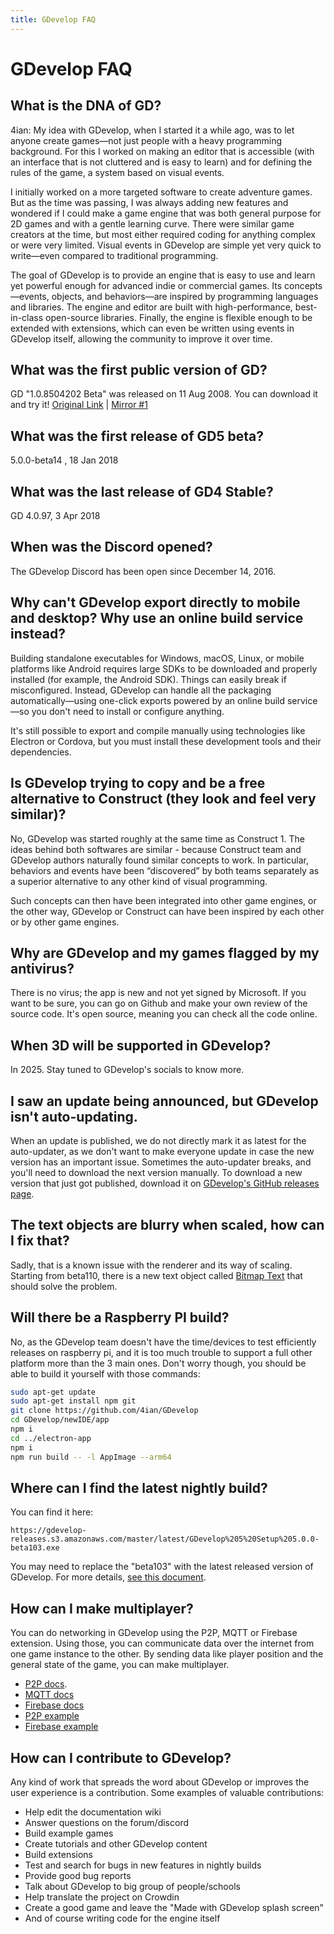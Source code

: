 ```yaml
---
title: GDevelop FAQ
---
```

# GDevelop FAQ

## What is the DNA of GD?

4ian: My idea with GDevelop, when I started it a while ago, was to let anyone create games—not just people with a heavy programming background.
For this I worked on making an editor that is accessible (with an interface that is not cluttered and is easy to learn) and for defining the rules of the game, a system based on visual events.

I initially worked on a more targeted software to create adventure games. But as the time was passing, I was always adding new features and wondered if I could make a game engine that was both general purpose for 2D games and with a gentle learning curve.
There were similar game creators at the time, but most either required coding for anything complex or were very limited.
Visual events in GDevelop are simple yet very quick to write—even compared to traditional programming.

The goal of GDevelop is to provide an engine that is easy to use and learn yet powerful enough for advanced indie or commercial games. Its concepts—events, objects, and behaviors—are inspired by programming languages and libraries. The engine and editor are built with high-performance, best-in-class open-source libraries. Finally, the engine is flexible enough to be extended with extensions, which can even be written using events in GDevelop itself, allowing the community to improve it over time.

## What was the first public version of GD?

GD "1.0.8504202 Beta" was released on 11 Aug 2008.
You can download it and try it!
[Original Link](http://www.compilgames.net/dl/gdbeta5.exe) | [Mirror #1](https://drive.google.com/open?id=1iqUsXVzJjavWhgGUzINrFowIfv3xt2zR)

## What was the first release of GD5 beta?

5.0.0-beta14 , 18 Jan 2018

## What was the last release of GD4 Stable?

GD 4.0.97, 3 Apr 2018

## When was the Discord opened?

The GDevelop Discord has been open since December 14, 2016.

## Why can't GDevelop export directly to mobile and desktop? Why use an online build service instead?
Building standalone executables for Windows, macOS, Linux, or mobile platforms like Android requires large SDKs to be downloaded and properly installed (for example, the Android SDK).
Things can easily break if misconfigured.
Instead, GDevelop can handle all the packaging automatically—using one-click exports powered by an online build service—so you don't need to install or configure anything.

It's still possible to export and compile manually using technologies like Electron or Cordova, but you must install these development tools and their dependencies.

## Is GDevelop trying to copy and be a free alternative to Construct (they look and feel very similar)?
No, GDevelop was started roughly at the same time as Construct 1. The ideas behind both softwares are similar - because Construct team and GDevelop authors naturally found similar concepts to work. In particular, behaviors and events have been “discovered” by both teams separately as a superior alternative to any other kind of visual programming.

Such concepts can then have been integrated into other game engines, or the other way, GDevelop or Construct can have been inspired by each other or by other game engines.

## Why are GDevelop and my games flagged by my antivirus?

There is no virus; the app is new and not yet signed by Microsoft.
If you want to be sure, you can go on Github and make your own review of the source code.
It's open source, meaning you can check all the code online.

## When 3D will be supported in GDevelop?

In 2025. Stay tuned to GDevelop's socials to know more.

## I saw an update being announced, but GDevelop isn't auto-updating.

When an update is published, we do not directly mark it as latest for the auto-updater, as we don't want to make everyone update in case the new version has an important issue.
Sometimes the auto-updater breaks, and you'll need to download the next version manually.
To download a new version that just got published, download it on [GDevelop's GitHub releases page](https://github.com/4ian/GDevelop/releases/).


## The text objects are blurry when scaled, how can I fix that?

Sadly, that is a known issue with the renderer and its way of scaling. Starting from beta110, there is a new text object called [Bitmap Text](/gdevelop5/objects/bitmap_text) that should solve the problem.

## Will there be a Raspberry PI build?

No, as the GDevelop team doesn't have the time/devices to test efficiently releases on raspberry pi, and it is too much trouble to support a full other platform more than the 3 main ones.
Don't worry though, you should be able to build it yourself with those commands:
```sh
sudo apt-get update
sudo apt-get install npm git
git clone https://github.com/4ian/GDevelop
cd GDevelop/newIDE/app
npm i
cd ../electron-app
npm i
npm run build -- -l AppImage --arm64
```

## Where can I find the latest nightly build?

You can find it here:

```
https://gdevelop-releases.s3.amazonaws.com/master/latest/GDevelop%205%20Setup%205.0.0-beta103.exe
```

You may need to replace the "beta103" with the latest released version of GDevelop.
For more details, [see this document](https://github.com/4ian/GDevelop/blob/master/newIDE/docs/Nightly-Builds-and-continuous-deployment.md).

## How can I make multiplayer?

You can do networking in GDevelop using the P2P, MQTT or Firebase extension.
Using those, you can communicate data over the internet from one game instance to the other. By sending data like player position and the general state of the game, you can make multiplayer.
- [P2P docs](http://wiki.compilgames.net/doku.php/gdevelop5/all-features/p2p). 
- [MQTT docs](http://wiki.compilgames.net/doku.php/gdevelop5/extensions#mqtt_client_advanced)
- [Firebase docs](http://wiki.compilgames.net/doku.php/gdevelop5/all-features/firebase)
- [P2P example](https://editor.gdevelop.io/?project=example://p2p-networking)
- [Firebase example](https://editor.gdevelop.io/?project=example://firebase-example) 


## How can I contribute to GDevelop?

Any kind of work that spreads the word about GDevelop or improves the user experience is a contribution. Some examples of valuable contributions:
- Help edit the documentation wiki
- Answer questions on the forum/discord
- Build example games
- Create tutorials and other GDevelop content
- Build extensions
- Test and search for bugs in new features in nightly builds
- Provide good bug reports
- Talk about GDevelop to big group of people/schools
- Help translate the project on Crowdin
- Create a good game and leave the "Made with GDevelop splash screen"
- And of course writing code for the engine itself
